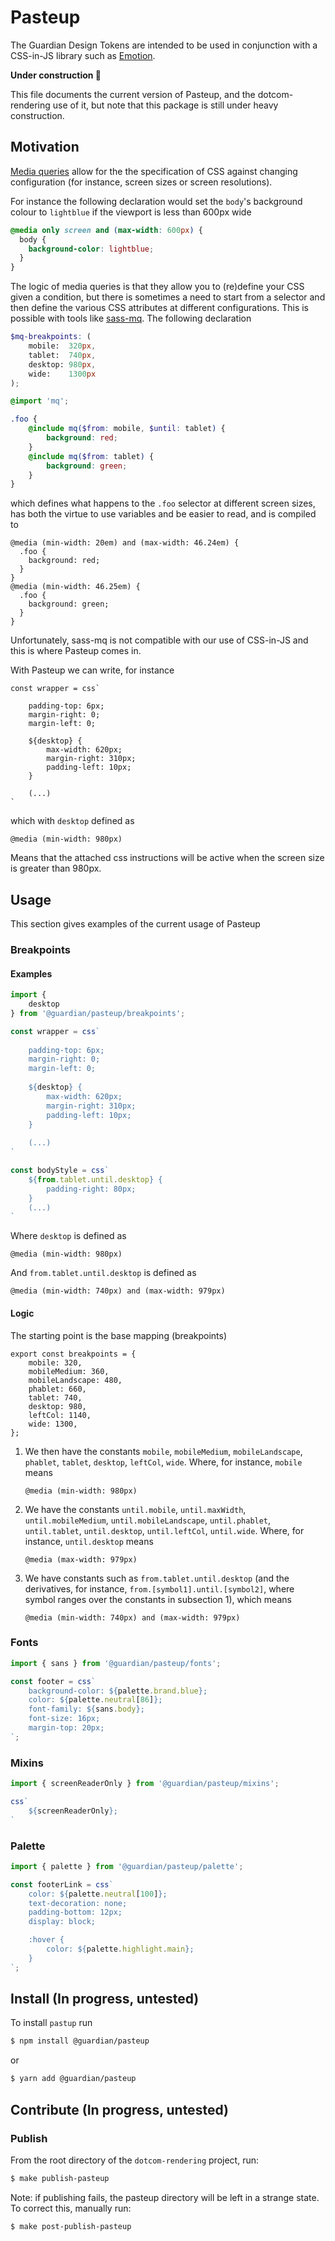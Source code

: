 # Pasteup

The Guardian Design Tokens are intended to be used in conjunction with a CSS-in-JS library such as [Emotion](https://emotion.sh). 

**Under construction 🚧**

This file documents the current version of Pasteup, and the dotcom-rendering use of it, but note that this package is still under heavy construction.

## Motivation

[Media queries](https://en.wikipedia.org/wiki/Media_queries) allow for the the specification of CSS against changing configuration (for instance, screen sizes or screen resolutions). 

For instance the following declaration would set the `body`'s background colour to `lightblue` if the viewport is less than 600px wide

```css
@media only screen and (max-width: 600px) {
  body {
    background-color: lightblue;
  }
}
```

The logic of media queries is that they allow you to (re)define your CSS given a condition, but there is sometimes a need to start from a selector and then define the various CSS attributes at different configurations. This is possible with tools like [sass-mq](https://raw.githubusercontent.com/sass-mq/sass-mq/master/README.md). The following declaration

```scss
$mq-breakpoints: (
    mobile:  320px,
    tablet:  740px,
    desktop: 980px,
    wide:    1300px
);

@import 'mq';

.foo {
    @include mq($from: mobile, $until: tablet) {
        background: red;
    }
    @include mq($from: tablet) {
        background: green;
    }
}
```

which defines what happens to the `.foo` selector at different screen sizes, has both the virtue to use variables and be easier to read, and is compiled to 

```
@media (min-width: 20em) and (max-width: 46.24em) {
  .foo {
    background: red;
  }
}
@media (min-width: 46.25em) {
  .foo {
    background: green;
  }
}
```

Unfortunately, sass-mq is not compatible with our use of CSS-in-JS and this is where Pasteup comes in.

With Pasteup we can write, for instance

```
const wrapper = css`
    
    padding-top: 6px;
    margin-right: 0;
    margin-left: 0;
    
    ${desktop} {
        max-width: 620px;
        margin-right: 310px;
        padding-left: 10px;
    }
    
    (...)
`   
```

which with `desktop` defined as 

```
@media (min-width: 980px)
```

Means that the attached css instructions will be active when the screen size is greater than 980px.



## Usage

This section gives examples of the current usage of Pasteup

### Breakpoints

#### Examples

```js
import {
    desktop
} from '@guardian/pasteup/breakpoints';

const wrapper = css`
    
    padding-top: 6px;
    margin-right: 0;
    margin-left: 0;
    
    ${desktop} {
        max-width: 620px;
        margin-right: 310px;
        padding-left: 10px;
    }
    
    (...)
`

const bodyStyle = css`
    ${from.tablet.until.desktop} {
        padding-right: 80px;
    }
	(...)
`

```

Where `desktop` is defined as 

```
@media (min-width: 980px)
```

And `from.tablet.until.desktop` is defined as 

```
@media (min-width: 740px) and (max-width: 979px)
```

#### Logic

The starting point is the base mapping (breakpoints)

```
export const breakpoints = {
    mobile: 320,
    mobileMedium: 360,
    mobileLandscape: 480,
    phablet: 660,
    tablet: 740,
    desktop: 980,
    leftCol: 1140,
    wide: 1300,
};
```

1. We then have the constants `mobile`, `mobileMedium`, `mobileLandscape`, `phablet`, `tablet`, `desktop`, `leftCol`, `wide`. Where, for instance, `mobile` means 

	```
	@media (min-width: 980px)
	```
1. We have the constants `until.mobile`, `until.maxWidth`, `until.mobileMedium`, `until.mobileLandscape`, `until.phablet`, `until.tablet`, `until.desktop`, `until.leftCol`, `until.wide`. Where, for instance, `until.desktop` means 
	```
	@media (max-width: 979px)
	```
1. We have constants such as `from.tablet.until.desktop` (and the derivatives, for instance, `from.[symbol1].until.[symbol2]`, where symbol ranges over the constants in subsection 1), which means 
	```
	@media (min-width: 740px) and (max-width: 979px)
	```

### Fonts

```js
import { sans } from '@guardian/pasteup/fonts';

const footer = css`
    background-color: ${palette.brand.blue};
    color: ${palette.neutral[86]};
    font-family: ${sans.body};
    font-size: 16px;
    margin-top: 20px;
`;
```

### Mixins

```js
import { screenReaderOnly } from '@guardian/pasteup/mixins';

css`
    ${screenReaderOnly};
`
```

### Palette

```js
import { palette } from '@guardian/pasteup/palette';

const footerLink = css`
    color: ${palette.neutral[100]};
    text-decoration: none;
    padding-bottom: 12px;
    display: block;

    :hover {
        color: ${palette.highlight.main};
    }
`;

```

## Install (In progress, untested)

To install `pastup` run

```bash
$ npm install @guardian/pasteup
```

or

```bash
$ yarn add @guardian/pasteup
```

## Contribute (In progress, untested)

### Publish

From the root directory of the `dotcom-rendering` project, run:

```bash
$ make publish-pasteup
```

Note: if publishing fails, the pasteup directory will be left in a strange state. To correct this,
manually run:

```bash
$ make post-publish-pasteup
```